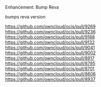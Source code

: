Enhancement: Bump Reva

bumps reva version

https://github.com/owncloud/ocis/pull/9269
https://github.com/owncloud/ocis/pull/9236
https://github.com/owncloud/ocis/pull/9188
https://github.com/owncloud/ocis/pull/9132
https://github.com/owncloud/ocis/pull/9041
https://github.com/owncloud/ocis/pull/9002
https://github.com/owncloud/ocis/pull/8917
https://github.com/owncloud/ocis/pull/8795
https://github.com/owncloud/ocis/pull/8701
https://github.com/owncloud/ocis/pull/8606
https://github.com/owncloud/ocis/pull/8937
